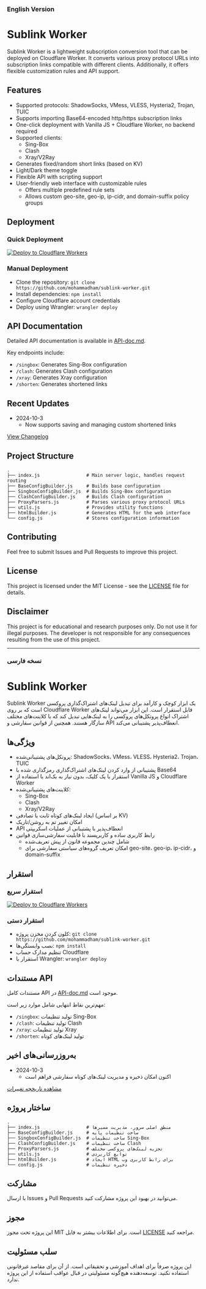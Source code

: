### English Version

# Sublink Worker

Sublink Worker is a lightweight subscription conversion tool that can be deployed on Cloudflare Worker. It converts various proxy protocol URLs into subscription links compatible with different clients. Additionally, it offers flexible customization rules and API support.

## Features

- Supported protocols: ShadowSocks, VMess, VLESS, Hysteria2, Trojan, TUIC
- Supports importing Base64-encoded http/https subscription links
- One-click deployment with Vanilla JS + Cloudflare Worker, no backend required
- Supported clients:
  - Sing-Box
  - Clash
  - Xray/V2Ray
- Generates fixed/random short links (based on KV)
- Light/Dark theme toggle
- Flexible API with scripting support
- User-friendly web interface with customizable rules
  - Offers multiple predefined rule sets
  - Allows custom geo-site, geo-ip, ip-cidr, and domain-suffix policy groups

## Deployment

### Quick Deployment
[![Deploy to Cloudflare Workers](https://deploy.workers.cloudflare.com/button)](https://deploy.workers.cloudflare.com/?url=https://github.com/mohammadham/sublink-worker)

### Manual Deployment
- Clone the repository: `git clone https://github.com/mohammadham/sublink-worker.git`
- Install dependencies: `npm install`
- Configure Cloudflare account credentials
- Deploy using Wrangler: `wrangler deploy`

## API Documentation

Detailed API documentation is available in [API-doc.md](/doc/API-doc.md).

Key endpoints include:

- `/singbox`: Generates Sing-Box configuration
- `/clash`: Generates Clash configuration
- `/xray`: Generates Xray configuration
- `/shorten`: Generates shortened links

## Recent Updates

- 2024-10-3
  - Now supports saving and managing custom shortened links

[View Changelog](/doc/update-log.md)

## Project Structure

```
.
├── index.js                 # Main server logic, handles request routing
├── BaseConfigBuilder.js     # Builds base configuration
├── SingboxConfigBuilder.js  # Builds Sing-Box configuration
├── ClashConfigBuilder.js    # Builds Clash configuration
├── ProxyParsers.js          # Parses various proxy protocol URLs
├── utils.js                 # Provides utility functions
├── htmlBuilder.js           # Generates HTML for the web interface
└── config.js                # Stores configuration information
```

## Contributing

Feel free to submit Issues and Pull Requests to improve this project.

## License

This project is licensed under the MIT License - see the [LICENSE](LICENSE) file for details.

## Disclaimer

This project is for educational and research purposes only. Do not use it for illegal purposes. The developer is not responsible for any consequences resulting from the use of this project.

---

### نسخه فارسی

# Sublink Worker

Sublink Worker یک ابزار کوچک و کارآمد برای تبدیل لینک‌های اشتراک‌گذاری پروکسی است که بر روی Cloudflare Worker قابل استقرار است. این ابزار می‌تواند لینک‌های اشتراک انواع پروتکل‌های پروکسی را به لینک‌هایی تبدیل کند که با کلاینت‌های مختلف سازگار هستند. همچنین از قوانین سفارشی و API انعطاف‌پذیر پشتیبانی می‌کند.

## ویژگی‌ها

- پروتکل‌های پشتیبانی‌شده: ShadowSocks، VMess، VLESS، Hysteria2، Trojan، TUIC
- پشتیبانی از وارد کردن لینک‌های اشتراک‌گذاری رمزگذاری شده با Base64
- استقرار با یک کلیک، بدون نیاز به بک‌اند با استفاده از Vanilla JS و Cloudflare Worker
- کلاینت‌های پشتیبانی‌شده:
  - Sing-Box
  - Clash
  - Xray/V2Ray
- ایجاد لینک‌های کوتاه ثابت یا تصادفی (بر اساس KV)
- امکان تغییر تم به روشن/تاریک
- API انعطاف‌پذیر با پشتیبانی از عملیات اسکریپتی
- رابط کاربری ساده و کاربرپسند با قابلیت سفارشی‌سازی قوانین
  - شامل چندین مجموعه قانون از پیش تعریف‌شده
  - امکان تعریف گروه‌های سیاستی سفارشی برای geo-site، geo-ip، ip-cidr، و domain-suffix

## استقرار

### استقرار سریع
[![Deploy to Cloudflare Workers](https://deploy.workers.cloudflare.com/button)](https://deploy.workers.cloudflare.com/?url=https://github.com/mohammadham/sublink-worker)

### استقرار دستی
- کلون کردن مخزن پروژه: `git clone https://github.com/mohammadham/sublink-worker.git`
- نصب وابستگی‌ها: `npm install`
- تنظیم مدارک حساب Cloudflare
- استقرار با Wrangler: `wrangler deploy`

## مستندات API

مستندات کامل API در [API-doc.md](/doc/API-doc.md) موجود است.

مهم‌ترین نقاط انتهایی شامل موارد زیر است:

- `/singbox`: تولید تنظیمات Sing-Box
- `/clash`: تولید تنظیمات Clash
- `/xray`: تولید تنظیمات Xray
- `/shorten`: تولید لینک‌های کوتاه

## به‌روزرسانی‌های اخیر

- 2024-10-3
  - اکنون امکان ذخیره و مدیریت لینک‌های کوتاه سفارشی فراهم است

[مشاهده تاریخچه تغییرات](/doc/update-log.md)

## ساختار پروژه

```
.
├── index.js                 # منطق اصلی سرور، مدیریت مسیرها
├── BaseConfigBuilder.js     # ساخت تنظیمات پایه
├── SingboxConfigBuilder.js  # ساخت تنظیمات Sing-Box
├── ClashConfigBuilder.js    # ساخت تنظیمات Clash
├── ProxyParsers.js          # تجزیه لینک‌های پروکسی مختلف
├── utils.js                 # توابع کاربردی
├── htmlBuilder.js           # ایجاد HTML برای رابط کاربری وب
└── config.js                # ذخیره تنظیمات
```

## مشارکت

با ارسال Issues و Pull Requests می‌توانید در بهبود این پروژه مشارکت کنید.

## مجوز

این پروژه تحت مجوز MIT است. برای اطلاعات بیشتر به فایل [LICENSE](LICENSE) مراجعه کنید.

## سلب مسئولیت

این پروژه صرفاً برای اهداف آموزشی و تحقیقاتی است. از آن برای مقاصد غیرقانونی استفاده نکنید. توسعه‌دهنده هیچ‌گونه مسئولیتی در قبال عواقب استفاده از این پروژه ندارد.
